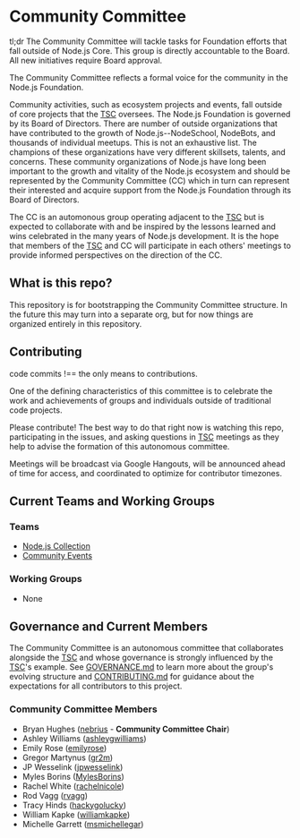 # Community Committee

tl;dr The Community Committee will tackle tasks for Foundation efforts that fall outside of Node.js Core. This group is directly accountable to the Board. All new initiatives require Board approval.

The Community Committee reflects a formal voice for the community in the Node.js Foundation.

Community activities, such as ecosystem projects and events, fall outside of core projects that the [TSC](https://github.com/nodejs/TSC) oversees. The Node.js Foundation is governed by its Board of Directors. There are number of outside organizations that have contributed to the growth of Node.js--NodeSchool, NodeBots, and thousands of individual meetups. This is not an exhaustive list. The champions of these organizations have very different skillsets, talents, and concerns. These community organizations of Node.js have long been important to the growth and vitality of the Node.js ecosystem and should be represented by the Community Committee (CC) which in turn can represent their interested and acquire support from the Node.js Foundation through its Board of Directors.

The CC is an automonous group operating adjacent to the [TSC](https://github.com/nodejs/TSC) but is expected to collaborate with and be inspired by the lessons learned and wins celebrated in the many years of Node.js development. It is the hope that members of the [TSC](https://github.com/nodejs/TSC) and CC will participate in each others' meetings to provide informed perspectives on the direction of the CC.

## What is this repo?
This repository is for bootstrapping the Community Committee structure. In the future this may turn into a separate org, but for now things are organized entirely in this repository.

## Contributing
code commits !== the only means to contributions.

One of the defining characteristics of this committee is to celebrate the work and achievements of groups and individuals outside of traditional code projects.

Please contribute! The best way to do that right now is watching this repo, participating in the issues, and asking questions in [TSC](https://github.com/nodejs/TSC) meetings as they help to advise the formation of this autonomous committee.

Meetings will be broadcast via Google Hangouts, will be announced ahead of time for access, and coordinated to optimize for contributor timezones.

## Current Teams and Working Groups

### Teams
- [Node.js Collection](https://github.com/nodejs/nodejs-collection)
- [Community Events](https://github.com/nodejs/community-events)

### Working Groups
- None

## Governance and Current Members

The Community Committee is an autonomous committee that collaborates alongside the [TSC](https://github.com/nodejs/TSC) and whose governance is strongly influenced by the [TSC](https://github.com/nodejs/TSC)'s example. See [GOVERNANCE.md](./GOVERNANCE.md) to learn more about the group's evolving structure and [CONTRIBUTING.md](./CONTRIBUTING.md) for guidance about the expectations for all contributors to this project.

### Community Committee Members
- Bryan Hughes ([nebrius](https://github.com/nebrius) - **Community Committee Chair**)
- Ashley Williams ([ashleygwilliams](https://github.com/ashleygwilliams))
- Emily Rose ([emilyrose](https://github.com/emilyrose))
- Gregor Martynus ([gr2m](https://github.com/gr2m))
- JP Wesselink ([jpwesselink](https://github.com/jpwesselink))
- Myles Borins ([MylesBorins](https://github.com/MylesBorins))
- Rachel White ([rachelnicole](https://github.com/rachelnicole))
- Rod Vagg ([rvagg](https://github.com/rvagg))
- Tracy Hinds ([hackygolucky](https://github.com/hackygolucky))
- William Kapke ([williamkapke](https://github.com/williamkapke))
- Michelle Garrett ([msmichellegar](https://github.com/msmichellegar))
